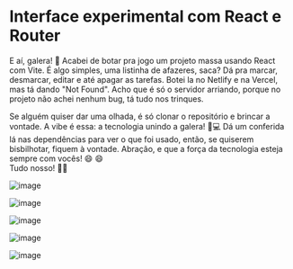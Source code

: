 # Interface experimental com React e Router
E aí, galera! 🚀 Acabei de botar pra jogo um projeto massa usando React com Vite. É algo simples, uma listinha de afazeres, saca? Dá pra marcar, desmarcar, editar e até apagar as tarefas.
Botei la no Netlify e na Vercel, mas tá dando "Not Found". Acho que é só o servidor arriando, porque no projeto não achei nenhum bug, tá tudo nos trinques.

Se alguém quiser dar uma olhada, é só clonar o repositório e brincar a vontade. A vibe é essa: a tecnologia unindo a galera! 🤖💻 Dá um conferida lá nas dependências para ver o que foi usado, então, se quiserem bisbilhotar, fiquem à vontade. 
Abração, e que a força da tecnologia esteja sempre com vocês! 😄 :smile: <br>
Tudo nosso! 🚀👾

![image](https://github.com/MatheusNascimento99/Interface-To--Do--List/assets/139829100/62165c1d-f242-4f10-b1cd-0429bce32203)

![image](https://github.com/MatheusNascimento99/Interface-To--Do--List/assets/139829100/58a33164-0214-444f-8080-fbdfbd285156)

![image](https://github.com/MatheusNascimento99/Interface-To--Do--List/assets/139829100/6829c546-3c5b-46e9-adc4-e19e1659a643)

![image](https://github.com/MatheusNascimento99/Interface-To--Do--List/assets/139829100/f409fed3-b109-4c1a-b2bb-149794044b17)


![image](https://github.com/MatheusNascimento99/Interface-To--Do--List/assets/139829100/ec57821f-25cb-4ce9-86d2-f7a9c04cb673)
